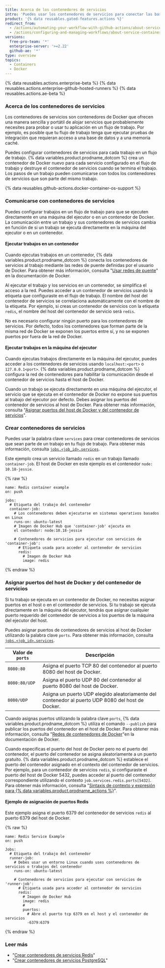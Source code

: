 ```yaml
---
title: Acerca de los contenedores de servicios
intro: 'Puedes usar los contenedores de servicios para conectar las bases de datos, los servicios Web, las memorias caché y otras herramientas a tu flujo de trabajo.'
product: '{% data reusables.gated-features.actions %}'
redirect_from:
  - /actions/automating-your-workflow-with-github-actions/about-service-containers
  - /actions/configuring-and-managing-workflows/about-service-containers
versions:
  free-pro-team: '*'
  enterprise-server: '>=2.22'
  github-ae: '*'
type: overview
topics:
  - Containers
  - Docker
---
```


{% data reusables.actions.enterprise-beta %}
{% data reusables.actions.enterprise-github-hosted-runners %}
{% data reusables.actions.ae-beta %}

### Acerca de los contenedores de servicios

Los contenedores de servicios son contenedores de Docker que ofrecen una manera sencilla y portátil de alojar servicios que probablemente necesites para probar o usar tu aplicación en un flujo de trabajo. Por ejemplo, es posible que tu flujo de trabajo tenga que ejecutar pruebas de integración que requieran acceso a una base de datos y a una memoria caché.

Puedes configurar contenedores de servicios para cada trabajo en un flujo de trabajo. {% data variables.product.prodname_dotcom %} crea un contenedor de Docker nuevo para cada servicio configurado en el flujo de trabajo y destruye el contenedor de servicios cuando se termina el trabajo. Los pasos de un trabajo pueden comunicarse con todos los contenedores de servicios que son parte del mismo trabajo.

{% data reusables.github-actions.docker-container-os-support %}

### Comunicarse con contenedores de servicios

Puedes configurar trabajos en un flujo de trabajo para que se ejecuten directamente en una máquina del ejecutor o en un contenedor de Docker. La comunicación entre un trabajo y sus contenedores de servicios cambia en función de si un trabajo se ejecuta directamente en la máquina del ejecutor o en un contenedor.

#### Ejecutar trabajos en un contenedor

Cuando ejecutas trabajos en un contenedor, {% data variables.product.prodname_dotcom %} conecta los contenedores de servicios al trabajo mediante las redes de puente definidas por el usuario de Docker. Para obtener más información, consulta "[Usar redes de puente](https://docs.docker.com/network/bridge/)" en la documentación de Docker.

Al ejecutar el trabajo y los servicios en un contenedor, se simplifica el acceso a la red. Puedes acceder a un contenedor de servicios usando la etiqueta que configuraste en el flujo de trabajo. El nombre del host del contenedor de servicios se correlaciona automáticamente con el nombre de la etiqueta. Por ejemplo, si creas un contenedor de servicios con la etiqueta `redis`, el nombre del host del contenedor de servicio será `redis`.

No es necesario configurar ningún puerto para los contenedores de servicios. Por defecto, todos los contenedores que forman parte de la misma red de Docker se exponen los puertos entre sí, y no se exponen puertos por fuera de la red de Docker.

#### Ejecutar trabajos en la máquina del ejecutor

Cuando ejecutas trabajos directamente en la máquina del ejecutor, puedes acceder a los contenedores de servicios usando `localhost:<port>` o `127.0.0.1<port>`. {% data variables.product.prodname_dotcom %} configura la red de contenedores para habilitar la comunicación desde el contenedor de servicios hasta el host de Docker.

Cuando un trabajo se ejecuta directamente en una máquina del ejecutor, el servicio que se ejecuta en el contenedor de Docker no expone sus puertos al trabajo del ejecutor por defecto. Debes asignar los puertos del contenedor de servicios al host de Docker. Para obtener más información, consulta "[Asignar puertos del host de Docker y del contenedor de servicios](/actions/automating-your-workflow-with-github-actions/about-service-containers#mapping-docker-host-and-service-container-ports)".

### Crear contenedores de servicios

Puedes usar la palabra clave `services` para crear contenedores de servicios que sean parte de un trabajo en tu flujo de trabajo. Para obtener más información, consulta [`jobs.<job_id>.services`](/actions/automating-your-workflow-with-github-actions/workflow-syntax-for-github-actions#jobsjob_idservices).

Este ejemplo crea un servicio llamado `redis` en un trabajo llamado `container-job`. El host de Docker en este ejemplo es el contenedor `node: 10.18-jessie`.

{% raw %}
```yaml{:copy}
name: Redis container example
on: push

jobs:
  # Etiqueta del trabajo del contenedor
  container-job:
    # Los contenedores deben ejecutarse en sistemas operativos basados en Linux
    runs-on: ubuntu-latest
    # Imagen de Docker Hub que 'container-job' ejecuta en
    el contendor: node:10.18-jessie

    # Contenedores de servicios para ejecutar con servicios de 'container-job':
      # Etiqueta usada para acceder al contenedor de servicios
      redis:
        # Imagen de Docker Hub
        image: redis
```
{% endraw %}

### Asignar puertos del host de Docker y del contenedor de servicios

Si tu trabajo se ejecuta en un contenedor de Docker, no necesitas asignar puertos en el host o en el contenedor de servicios. Si tu trabajo se ejecuta directamente en la máquina del ejecutor, tendrás que asignar cualquier puerto requerido del contenedor de servicios a los puertos de la máquina del ejecutor del host.

Puedes asignar puertos de contenedores de servicios al host de Docker utilizando la palabra clave `ports`. Para obtener más información, consulta [`jobs.<job_id>.services`](/actions/automating-your-workflow-with-github-actions/workflow-syntax-for-github-actions#jobsjob_idservices).

| Valor de `ports` | Descripción                                                                                       |
| ---------------- | ------------------------------------------------------------------------------------------------- |
| `8080:80`        | Asigna el puerto TCP 80 del contenedor al puerto 8080 del host de Docker.                         |
| `8080:80/UDP`    | Asigna el puerto UDP 80 del contenedor al puerto 8080 del host de Docker.                         |
| `8080/UDP`       | Asigna un puerto UDP elegido aleatoriamente del contenedor al puerto UDP 8080 del host de Docker. |

Cuando asignas puertos utilizando la palabra clave `ports`, {% data variables.product.prodname_dotcom %} utiliza el comando `--publish` para publicar los puertos del contenedor en el host de Docker. Para obtener más información, consulta "[Redes de contenedores de Docker](https://docs.docker.com/config/containers/container-networking/)"en la documentación de Docker.

Cuando especificas el puerto del host de Docker pero no el puerto del contenedor, el puerto del contenedor se asigna aleatoriamente a un puerto gratuito. {% data variables.product.prodname_dotcom %} establece el puerto del contenedor asignado en el contexto del contenedor de servicios. Por ejemplo, para un contenedor de servicios `redis`, si configuraste el puerto del host de Docker 5432, puedes acceder al puerto del contenedor correspondiente utilizando el contexto `job.services.redis.ports[5432]`. Para obtener más información, consulta "[Sintaxis de contexto y expresión para {% data variables.product.prodname_actions %}](/actions/reference/context-and-expression-syntax-for-github-actions#job-context)".

#### Ejemplo de asignación de puertos Redis

Este ejemplo asigna el puerto 6379 del contenedor de servicios `redis` al puerto 6379 del host de Docker.

{% raw %}
```yaml{:copy}
name: Redis Service Example
on: push

Jobs:
  # Etiqueta del trabajo del contenedor
  runner-job:
    # Debes usar un entorno Linux cuando uses contenedores de servicios o trabajos del contenedor
    runs-on: ubuntu-latest

    # Contenedores de servicios para ejecutar con servicios de 'runner-job':
      # Etiqueta usada para acceder al contenedor de servicios
      redis:
        # Imagen de Docker Hub
        image: redis
        #
        puertos:
          # Abre el puerto tcp 6379 en el host y el contenedor de servicios
          -6379:6379
```
{% endraw %}

### Leer más

- "[Crear contenedores de servicios Redis](/actions/automating-your-workflow-with-github-actions/creating-redis-service-containers)"
- "[Crear contenedores de servicios PostgreSQL](/actions/automating-your-workflow-with-github-actions/creating-postgresql-service-containers)"

